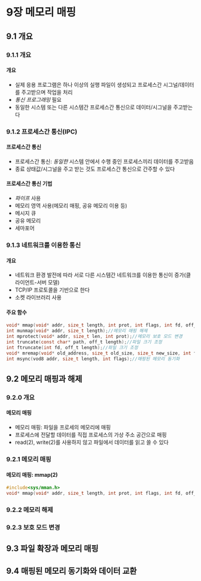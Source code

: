 # 9장 메모리 매핑
## 9.1 개요
### 9.1.1 개요
#### 개요
- 실제 응용 프로그램은 하나 이상의 실행 파일이 생성되고 프로세스간 시그널/데이터를 주고받으며 작업을 처리
- *통신 프로그래밍* 필요
- 동일한 시스템 또는 다른 시스템간 프로세스간 통신으로 데이터/시그널을 주고받는다
### 9.1.2 프로세스간 통신(IPC)
#### 프로세스간 통신
- 프로세스간 통신: *동일한* 시스템 안에서 수행 중인 프로세스끼리 데이터를 주고받음
- 종료 상태값/시그널을 주고 받는 것도 프로세스간 통신으로 간주할 수 있다
#### 프로세스간 통신 기법
- *파이프* 사용
- 메모리 영역 사용(메모리 매핑, 공유 메모리 이용 등)
- 메시지 큐
- 공유 메모리
- 세마포어
### 9.1.3 네트워크를 이용한 통신
#### 개요
- 네트워크 환경 발전에 따라 서로 다른 시스템간 네트워크를 이용한 통신이 증가(클라이언트-서버 모델)
- TCP/IP 프로토콜을 기반으로 한다
- 소켓 라이브러리 사용
#### 주요 함수
```C
void* mmap(void* addr, size_t length, int prot, int flags, int fd, off_t offset);//메모리 매핑
int munmap(void* addr, size_t length);//메모리 매핑 해제
int mprotect(void* addr, size_t len, int prot);//메모리 보호 모드 변경
int truncate(const char* path, off_t length);//파일 크기 조정
int ftruncate(int fd, off_t length);//파일 크기 조정
void* mremap(void* old_address, size_t old_size, size_t new_size, int flags);//메모리 매핑 변경
int msync(vod8 addr, size_t length, int flags);//매핑된 메모리 동기화
```

## 9.2 메모리 매핑과 해제
### 9.2.0 개요
#### 메모리 매핑
- 메모리 매핑: 파일을 프로세의 메모리에 매핑
- 프로세스에 전달할 데이터를 직접 프로세스의 가상 주소 공간으로 매핑
- read(2), write(2)를 사용하지 않고 파일에서 데이터를 읽고 쓸 수 있다
### 9.2.1 메모리 매핑
#### 메모리 매핑: mmap(2)
```C
#include<sys/mman.h>
void* mmap(void* addr, size_t length, int prot, int flags, int fd, off_t offset);
```
### 9.2.2 메모리 해제
#### 
### 9.2.3 보호 모드 변경
#### 

## 9.3 파일 확장과 메모리 매핑

## 9.4 매핑된 메모리 동기화와 데이터 교환
